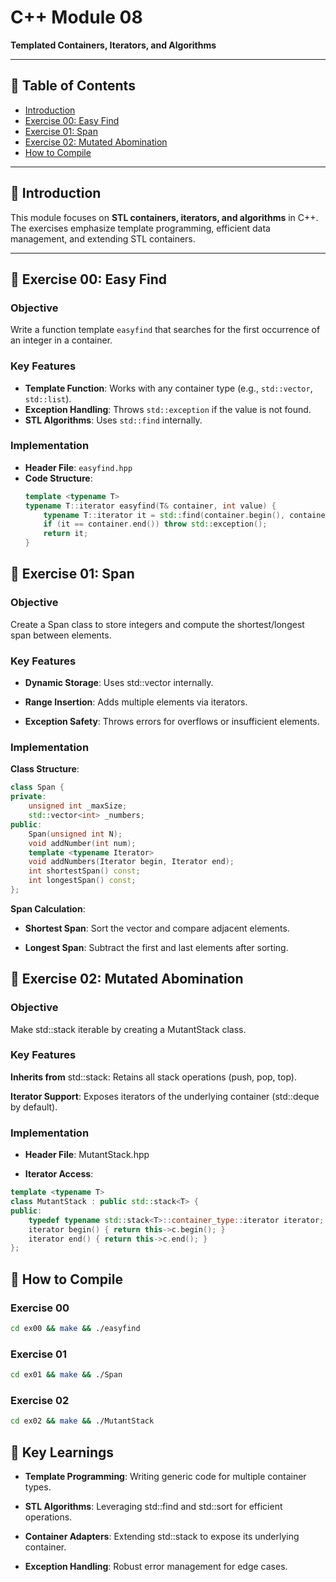 # C++ Module 08  
**Templated Containers, Iterators, and Algorithms**  

---

## 📖 Table of Contents
- [Introduction](#-introduction)
- [Exercise 00: Easy Find](#-exercise-00-easy-find)
- [Exercise 01: Span](#-exercise-01-span)
- [Exercise 02: Mutated Abomination](#-exercise-02-mutated-abomination)
- [How to Compile](#-how-to-compile)

---

## 🚀 Introduction  
This module focuses on **STL containers, iterators, and algorithms** in C++. The exercises emphasize template programming, efficient data management, and extending STL containers.  

---

## 🎯 Exercise 00: Easy Find  
### Objective  
Write a function template `easyfind` that searches for the first occurrence of an integer in a container.  

### Key Features  
- **Template Function**: Works with any container type (e.g., `std::vector`, `std::list`).  
- **Exception Handling**: Throws `std::exception` if the value is not found.  
- **STL Algorithms**: Uses `std::find` internally.  

### Implementation  
- **Header File**: `easyfind.hpp`  
- **Code Structure**:  
  ```cpp
  template <typename T>
  typename T::iterator easyfind(T& container, int value) {
      typename T::iterator it = std::find(container.begin(), container.end(), value);
      if (it == container.end()) throw std::exception();
      return it;
  }

## 🎯 Exercise 01: Span
### Objective

Create a Span class to store integers and compute the shortest/longest span between elements.
### Key Features

- **Dynamic Storage**: Uses std::vector<int> internally.

- **Range Insertion**: Adds multiple elements via iterators.

- **Exception Safety**: Throws errors for overflows or insufficient elements.

### Implementation

**Class Structure**:
```cpp
class Span {
private:
	unsigned int _maxSize;
	std::vector<int> _numbers;
public:
	Span(unsigned int N);
	void addNumber(int num);
	template <typename Iterator>
	void addNumbers(Iterator begin, Iterator end);
	int shortestSpan() const;
	int longestSpan() const;
};
```

**Span Calculation**:

- **Shortest Span**: Sort the vector and compare adjacent elements.

- **Longest Span**: Subtract the first and last elements after sorting.

## 🎯 Exercise 02: Mutated Abomination
### Objective

Make std::stack iterable by creating a MutantStack class.

### Key Features

**Inherits from** std::stack: Retains all stack operations (push, pop, top).

**Iterator Support**: Exposes iterators of the underlying container (std::deque by default).

### Implementation

- **Header File**: MutantStack.hpp

- **Iterator Access**:
```cpp
template <typename T>
class MutantStack : public std::stack<T> {
public:
	typedef typename std::stack<T>::container_type::iterator iterator;
	iterator begin() { return this->c.begin(); }
	iterator end() { return this->c.end(); }
};
```
## 🔧 How to Compile

### Exercise 00
```bash
cd ex00 && make && ./easyfind
```

### Exercise 01
```bash
cd ex01 && make && ./Span
```
### Exercise 02
```bash
cd ex02 && make && ./MutantStack
```

## 🧠 Key Learnings

- **Template Programming**: Writing generic code for multiple container types.

- **STL Algorithms**: Leveraging std::find and std::sort for efficient operations.

- **Container Adapters**: Extending std::stack to expose its underlying container.

- **Exception Handling**: Robust error management for edge cases.